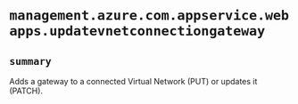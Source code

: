 # `management.azure.com.appservice.webapps.updatevnetconnectiongateway`

## `summary`
Adds a gateway to a connected Virtual Network (PUT) or updates it (PATCH).


